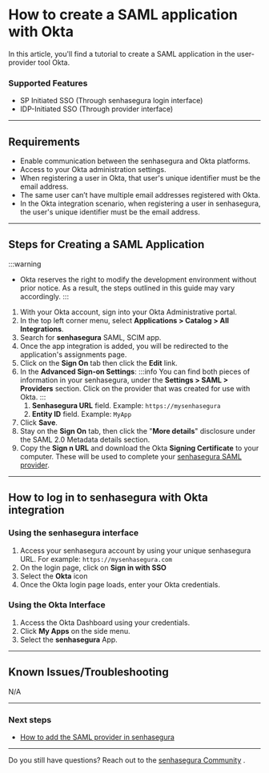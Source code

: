 # How to create a SAML application with Okta

In this article, you'll find a tutorial to create a SAML application in the user-provider tool Okta.

### Supported Features
* SP Initiated SSO (Through senhasegura login interface)
* IDP-Initiated SSO (Through provider interface)

* * *
## Requirements

* Enable communication between the senhasegura and Okta platforms.
* Access to your Okta administration settings.
* When registering a user in Okta, that user's unique identifier must be the email address.
* The same user can’t have multiple email addresses registered with Okta.
* In the Okta integration scenario, when registering a user in senhasegura, the user's unique identifier must be the email address.

* * *
## Steps for Creating a SAML Application
 :::warning
* Okta reserves the right to modify the development environment without prior notice. As a result, the steps outlined in this guide may vary accordingly.
:::

1. With your Okta account, sign into your Okta Administrative portal. 
2. In the top left corner menu, select **Applications > Catalog > All Integrations**.
3. Search for **senhasegura** SAML, SCIM  app.
4. Once the app integration is added, you will be redirected to the application's assignments page.
5. Click on the **Sign On** tab then click the **Edit** link.
6. In the **Advanced Sign-on Settings**:
     :::info
    You can find both pieces of information in your senhasegura, under the **Settings > SAML > Providers** section. Click on the provider that was created for use with Okta.
    :::
    1.  **Senhasegura URL** field. Example: ```https://mysenhasegura```
    2.  **Entity ID** field. Example: ```MyApp```
7. Click **Save**.
8. Stay on the **Sign On** tab, then click the "**More details**" disclosure under the SAML 2.0 Metadata details section.
9. Copy the **Sign n URL** and download the Okta **Signing Certificate** to your computer. These will be used to complete your [senhasegura SAML provider](/v3-32/docs/administration-how-to-add-the-saml-provider-to-senhasegura).

* * *

## How to log in to senhasegura with Okta integration

### Using the senhasegura interface

1. Access your senhasegura account by using your unique senhasegura URL. For example: `https://mysenhasegura.com`
2. On the login page, click on **Sign in with SSO**
3. Select the **Okta** icon
4. Once the Okta login page loads, enter your Okta credentials.

### Using the Okta Interface

1. Access the Okta Dashboard using your credentials.
2. Click **My Apps** on the side menu.
3. Select the **senhasegura** App.

* * *

## Known Issues/Troubleshooting
N/A

* * *
### Next steps

* [How to add the SAML provider in senhasegura](/v3-32/docs/administration-how-to-add-the-saml-provider-to-senhasegura)

* * *
Do you still have questions? Reach out to the [senhasegura Community](https://community.senhasegura.io/) .
